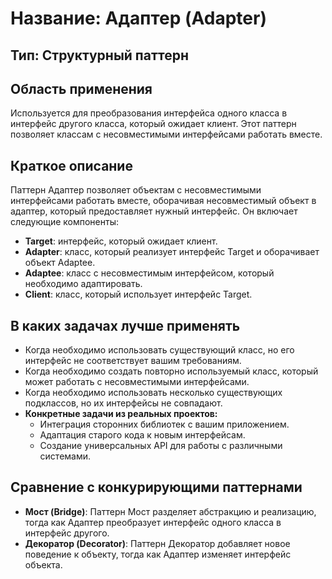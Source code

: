 # Название: Адаптер (Adapter)

## Тип: Структурный паттерн

## Область применения
Используется для преобразования интерфейса одного класса в интерфейс другого класса, который ожидает клиент. Этот паттерн позволяет классам с несовместимыми интерфейсами работать вместе.

## Краткое описание
Паттерн Адаптер позволяет объектам с несовместимыми интерфейсами работать вместе, оборачивая несовместимый объект в
адаптер, который предоставляет нужный интерфейс. Он включает следующие компоненты:
- **Target**: интерфейс, который ожидает клиент.
- **Adapter**: класс, который реализует интерфейс Target и оборачивает объект Adaptee.
- **Adaptee**: класс с несовместимым интерфейсом, который необходимо адаптировать.
- **Client**: класс, который использует интерфейс Target.

## В каких задачах лучше применять
- Когда необходимо использовать существующий класс, но его интерфейс не соответствует вашим требованиям.
- Когда необходимо создать повторно используемый класс, который может работать с несовместимыми интерфейсами.
- Когда необходимо использовать несколько существующих подклассов, но их интерфейсы не совпадают.
- **Конкретные задачи из реальных проектов:**
    - Интеграция сторонних библиотек с вашим приложением.
    - Адаптация старого кода к новым интерфейсам.
    - Создание универсальных API для работы с различными системами.

## Сравнение с конкурирующими паттернами
- **Мост (Bridge)**: Паттерн Мост разделяет абстракцию и реализацию, тогда как Адаптер преобразует интерфейс одного 
    класса в интерфейс другого.
- **Декоратор (Decorator)**: Паттерн Декоратор добавляет новое поведение к объекту, тогда как Адаптер изменяет 
    интерфейс объекта.
